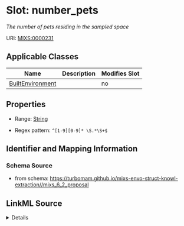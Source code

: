 # Slot: number_pets


_The number of pets residing in the sampled space_



URI: [MIXS:0000231](https://w3id.org/mixs/0000231)



<!-- no inheritance hierarchy -->




## Applicable Classes

| Name | Description | Modifies Slot |
| --- | --- | --- |
[BuiltEnvironment](BuiltEnvironment.md) |  |  no  |







## Properties

* Range: [String](String.md)

* Regex pattern: `^[1-9][0-9]* \S.*\S+$`





## Identifier and Mapping Information







### Schema Source


* from schema: https://turbomam.github.io/mixs-envo-struct-knowl-extraction//mixs_6_2_proposal




## LinkML Source

<details>
```yaml
name: number_pets
description: The number of pets residing in the sampled space
title: number of pets
notes:
- number
from_schema: https://turbomam.github.io/mixs-envo-struct-knowl-extraction//mixs_6_2_proposal
rank: 1000
slot_uri: MIXS:0000231
multivalued: false
alias: number_pets
domain_of:
- BuiltEnvironment
range: string
required: false
recommended: false
pattern: ^[1-9][0-9]* \S.*\S+$

```
</details>